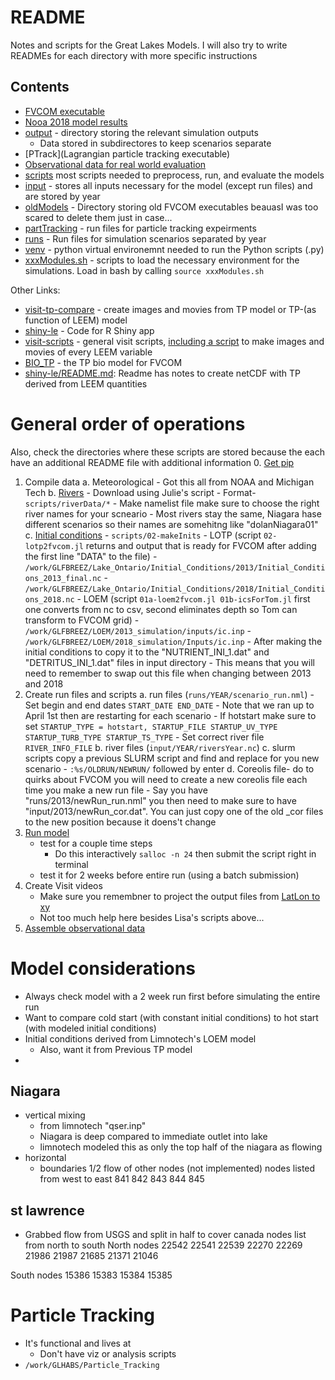 # README

Notes and scripts for the Great Lakes Models. I will also try to write READMEs for each directory with more specific instructions

## Contents
- [FVCOM executable](fvcom_modded)
- [Nooa 2018 model results](noaaModel)
- [output](output) - directory storing the relevant simulation outputs
    - Data stored in subdirectores to keep scenarios separate
- [PTrack](Lagrangian particle tracking executable)
- [Observational data for real world evaluation](realData)
- [scripts](scripts) most scripts needed to preprocess, run, and evaluate the models
- [input](input) - stores all inputs necessary for the model (except run files) and are stored by year
- [oldModels](oldModels) - Directory storing old FVCOM executables beauasI was too scared to delete them just in case...
- [partTracking](partTracking) - run files for particle tracking expeirments
- [runs](runs) - Run files for simulation scenarios separated by year
- [venv](venv) - python virtual environemnt needed to run the Python scripts (.py)
- [xxxModules.sh](xxxModules.sh) - scripts to load the necessary environment for the simulations. Load in bash by calling `source xxxModules.sh`


Other Links:
- [visit-tp-compare](https://github.com/l3-hpc/visit-tp-compare) - create images and movies from TP model or TP-(as function of LEEM) model
- [shiny-le](https://github.com/l3-hpc/shiny-le) - Code for R Shiny app
- [visit-scripts](https://github.com/l3-hpc/visit-scripts) - general visit scripts, [including a script](https://github.com/l3-hpc/visit-scripts/blob/main/sample-movie-scripts/README_LE.MD) to make images and movies of every LEEM variable
- [BIO_TP](https://github.com/l3-hpc/BIO_TP) - the TP bio model for FVCOM
- [shiny-le/README.md](https://github.com/l3-hpc/shiny-le/blob/main/README.md): Readme has notes to create netCDF with TP derived from LEEM quantities


# General order of operations
Also, check the directories where these scripts are stored because the each have an additional README file with additional information
0. [Get pip](scripts/get-pip.py)
1. Compile data
    a. Meteorological - Got this all from NOAA and Michigan Tech
    b. [Rivers](scripts/01-riverData/README.md)
        - Download using Julie's script
        - Format- `scripts/riverData/*`
        - Make namelist file make sure to choose the right river names for your scneario
            - Most rivers stay the same, Niagara hase different scenarios so their names are somehitng like "dolanNiagara01"
    c. [Initial conditions](scripts/02-makeInits/README.md)
        - `scripts/02-makeInits`
        - LOTP (script `02-lotp2fvcom.jl` returns and output that is ready for FVCOM after adding the first line "DATA" to the file)
            - `/work/GLFBREEZ/Lake_Ontario/Initial_Conditions/2013/Initial_Conditions_2013_final.nc`
            - `/work/GLFBREEZ/Lake_Ontario/Initial_Conditions/2018/Initial_Conditions_2018.nc`
        - LOEM (script `01a-loem2fvcom.jl 01b-icsForTom.jl` first one converts from nc to csv, second eliminates depth so Tom can transform to FVCOM grid)
            - `/work/GLFBREEZ/LOEM/2013_simulation/inputs/ic.inp`
            - `/work/GLFBREEZ/LOEM/2018_simulation/Inputs/ic.inp`
        - After making the initial conditions to copy it to the "NUTRIENT_INI_1.dat" and "DETRITUS_INI_1.dat" files in input directory
            - This means that you will need to remember to swap out this file when changing between 2013 and 2018
2. Create run files and scripts
    a. run files (`runs/YEAR/scenario_run.nml`)
        - Set begin and end dates `START_DATE END_DATE`
        - Note that we ran up to April 1st then are restarting for each scenario
            - If hotstart make sure to set `STARTUP_TYPE = hotstart, STARTUP_FILE STARTUP_UV_TYPE STARTUP_TURB_TYPE STARTUP_TS_TYPE`
        - Set correct river file `RIVER_INFO_FILE`
    b. river files (`input/YEAR/riversYear.nc`)
    c. slurm scripts copy a previous SLURM script and find and replace for you new scenario
        - `:%s/OLDRUN/NEWRUN/` followed by enter
    d. Coreolis file- do to quirks about FVCOM you will need to create a new coreolis file each time you make a new run file
        - Say you have "runs/2013/newRun_run.nml" you then need to make sure to have "input/2013/newRun_cor.dat". You can just copy one of the old _cor files to the new position because it doens't change
3. [Run model](scripts/03-submitRuns)
    - test for a couple time steps 
        - Do this interactively `salloc -n 24` then submit the script right in terminal
    - test it for 2 weeks before entire run (using a batch submission)
4. Create Visit videos
    - Make sure you remembner to project the output files from [LatLon to xy](output/runs/REAMDE.md)
    - Not too much help here besides Lisa's scripts above...
5. [Assemble observational data](scripts/04-observationalData)



# Model considerations
- Always check model with a 2 week run first before simulating the entire run
- Want to compare cold start (with constant initial conditions) to hot start (with modeled initial conditions)
- Initial conditions derived from Limnotech's LOEM model
    - Also, want it from Previous TP model
- 

## Niagara 
- vertical mixing
	- from limnotech "qser.inp"
	- Niagara is deep compared to immediate outlet into lake
	- limnotech modeled this as only the top half of the niagara as flowing 
- horizontal
	- boundaries 1/2 flow of other nodes (not implemented)
nodes listed from west to east
841
842
843
844
845



## st lawrence 
- Grabbed flow from USGS and split in half to cover canada
nodes list from north to south
North nodes
22542
22541
22539
22270
22269
21986
21987
21685
21371
21046

South nodes
15386
15383
15384
15385


# Particle Tracking
- It's functional and lives at
	- Don't have viz or analysis scripts
- `/work/GLHABS/Particle_Tracking`


